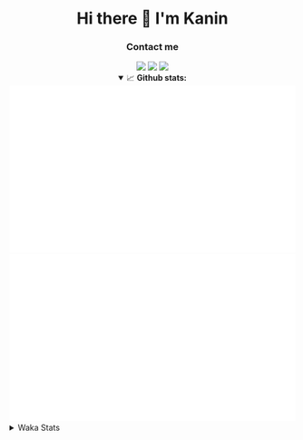 <div align="center">
 <h1>Hi there 👋 I'm Kanin</h1>
 <h3>Contact me</h3>
 <a href="mailto:im@kanin.dev"><img src="https://img.shields.io/badge/gmail-%23D14836.svg?&style=for-the-badge&logo=gmail&logoColor=white"/></a>
 <a href="https://twitter.com/KaninDev"><img src="https://img.shields.io/badge/twitter-%231DA1F2.svg?&style=for-the-badge&logo=twitter&logoColor=white"/></a>
 <a href="https://www.linkedin.com/in/KaninDev"><img src="https://img.shields.io/badge/linkedin-%230077B5.svg?&style=for-the-badge&logo=linkedin&logoColor=white"/></a>
<details open>
  <summary>📈 <b>Github stats:</b></summary>
  <img src="https://github.com/Kanin/Kanin/blob/master/scripts/GitHubStats/generated/overview.svg"/>
  <img src="https://github.com/Kanin/Kanin/blob/master/scripts/GitHubStats/generated/languages.svg"/>
</details>
</div>

<details>
 <summary>Waka Stats</summary>

<!--START_SECTION:waka-->
![Profile Views](http://img.shields.io/badge/Profile%20Views-60-blue)

![Lines of code](https://img.shields.io/badge/From%20Hello%20World%20I%27ve%20Written-24803%20lines%20of%20code-blue)

**🐱 My Github Data** 

> 🏆 38 Contributions in the Year 2021
 > 
> 📦 14.4 kB Used in Github's Storage 
 > 
> 🚫 Not Opted to Hire
 > 
> 📜 8 Public Repositories 
 > 
> 🔑 4 Private Repositories  
 > 
**I'm an Early 🐤** 

```text
🌞 Morning    81 commits     █████░░░░░░░░░░░░░░░░░░░░   22.19% 
🌆 Daytime    126 commits    ████████░░░░░░░░░░░░░░░░░   34.52% 
🌃 Evening    91 commits     ██████░░░░░░░░░░░░░░░░░░░   24.93% 
🌙 Night      67 commits     ████░░░░░░░░░░░░░░░░░░░░░   18.36%

```
📅 **I'm Most Productive on Sunday** 

```text
Monday       69 commits     ████░░░░░░░░░░░░░░░░░░░░░   18.9% 
Tuesday      51 commits     ███░░░░░░░░░░░░░░░░░░░░░░   13.97% 
Wednesday    51 commits     ███░░░░░░░░░░░░░░░░░░░░░░   13.97% 
Thursday     40 commits     ██░░░░░░░░░░░░░░░░░░░░░░░   10.96% 
Friday       41 commits     ██░░░░░░░░░░░░░░░░░░░░░░░   11.23% 
Saturday     41 commits     ██░░░░░░░░░░░░░░░░░░░░░░░   11.23% 
Sunday       72 commits     █████░░░░░░░░░░░░░░░░░░░░   19.73%

```


📊 **This Week I Spent My Time On** 

```text
⌚︎ Time Zone: America/New_York

💬 Programming Languages: 
Python                   5 hrs 58 mins       █████████████░░░░░░░░░░░░   54.99% 
SCSS                     2 hrs 31 mins       █████░░░░░░░░░░░░░░░░░░░░   23.29% 
Other                    1 hr 17 mins        ███░░░░░░░░░░░░░░░░░░░░░░   11.87% 
Git Config               21 mins             ░░░░░░░░░░░░░░░░░░░░░░░░░   3.24% 
Log File                 17 mins             ░░░░░░░░░░░░░░░░░░░░░░░░░   2.67%

🔥 Editors: 
PyCharm                  8 hrs 20 mins       ███████████████████░░░░░░   76.71% 
IntelliJ                 2 hrs 31 mins       █████░░░░░░░░░░░░░░░░░░░░   23.29%

🐱‍💻 Projects: 
BotBase                  3 hrs 52 mins       █████████░░░░░░░░░░░░░░░░   35.72% 
Kanin                    3 hrs 27 mins       ████████░░░░░░░░░░░░░░░░░   31.89% 
CGLS                     2 hrs 42 mins       ██████░░░░░░░░░░░░░░░░░░░   25.0% 
Naila.py                 47 mins             █░░░░░░░░░░░░░░░░░░░░░░░░   7.33% 
Unknown Project          0 secs              ░░░░░░░░░░░░░░░░░░░░░░░░░   0.05%

💻 Operating System: 
Linux                    10 hrs 51 mins      █████████████████████████   100.0%

```

**I Mostly Code in Python** 

```text
Python                   19 repos            ███████████████████░░░░░░   76.0% 
JavaScript               3 repos             ███░░░░░░░░░░░░░░░░░░░░░░   12.0% 
Kotlin                   1 repo              █░░░░░░░░░░░░░░░░░░░░░░░░   4.0% 
HTML                     1 repo              █░░░░░░░░░░░░░░░░░░░░░░░░   4.0% 
Java                     1 repo              █░░░░░░░░░░░░░░░░░░░░░░░░   4.0%

```


**Timeline**

![Chart not found](https://raw.githubusercontent.com/Kanin/Kanin/master/charts/bar_graph.png) 


<!--END_SECTION:waka-->
</details>
